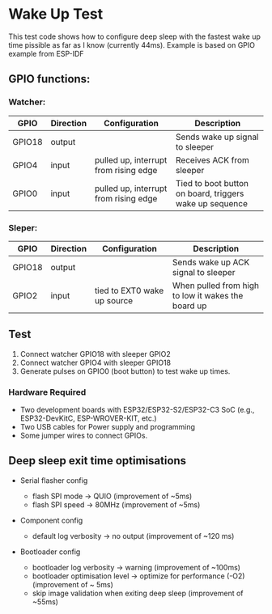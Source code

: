 # Wake Up Test

This test code shows how to configure deep sleep with the fastest wake up time pissible as far as I know (currently 44ms).
Example is based on GPIO example from ESP-IDF

## GPIO functions:

### Watcher:

| GPIO     | Direction | Configuration                         |  Description                                            |
| -------- | --------- | ------------------------------------- | ------------------------------------------------------- |
| GPIO18   | output    |                                       | Sends wake up signal to sleeper                         |
| GPIO4    | input     | pulled up, interrupt from rising edge | Receives ACK from sleeper                               |
| GPIO0    | input     | pulled up, interrupt from rising edge | Tied to boot button on board, triggers wake up sequence |

### Sleper:

| GPIO     | Direction | Configuration               |  Description                                       |
| -------- | --------- | --------------------------- | -------------------------------------------------- |
| GPIO18   | output    |                             | Sends wake up ACK signal to sleeper                |
| GPIO2    | input     | tied to EXT0 wake up source | When pulled from high to low it wakes the board up |

## Test

 1. Connect watcher GPIO18 with sleeper GPIO2
 2. Connect watcher GPIO4 with sleeper GPIO18
 3. Generate pulses on GPIO0 (boot button) to test wake up times. 

### Hardware Required

- Two development boards with ESP32/ESP32-S2/ESP32-C3 SoC (e.g., ESP32-DevKitC, ESP-WROVER-KIT, etc.)
- Two USB cables for Power supply and programming
- Some jumper wires to connect GPIOs.


## Deep sleep exit time optimisations
- Serial flasher config
    + flash SPI mode -> QUIO (improvement of ~5ms)
    + flash SPI speed -> 80MHz (improvement of ~5ms)

- Component config 
    + default log verbosity -> no output (improvement of ~120 ms)

- Bootloader config
    + bootloader log verbosity -> warning (improvement of ~100ms)
    + bootloader optimisation level -> optimize for performance (-O2) (improvement of ~ 5ms)
    + skip image validation when exiting deep sleep (improvement of ~55ms)

